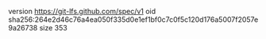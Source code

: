 version https://git-lfs.github.com/spec/v1
oid sha256:264e2d46c76a4ea050f335d0e1ef1bf0c7c0f5c120d176a5007f2057e9a26738
size 353
